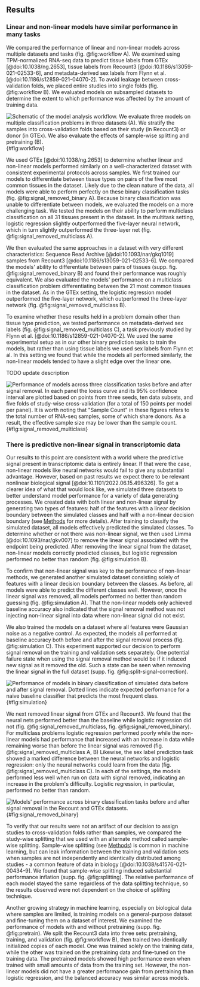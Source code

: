 ## Results

### Linear and non-linear models have similar performance in many tasks
We compared the performance of linear and non-linear models across multiple datasets and tasks (fig. @fig:workflow A).
We examined using TPM-normalized RNA-seq data to predict tissue labels from GTEx [@doi:10.1038/ng.2653], tissue labels from Recount3 [@doi:10.1186/s13059-021-02533-6], and metadata-derived sex labels from Flynn et al. [@doi:10.1186/s12859-021-04070-2].
To avoid leakage between cross-validation folds, we placed entire studies into single folds (fig. @fig:workflow B).
We evaluated models on subsampled datasets to determine the extent to which performance was affected by the amount of training data.

![
Schematic of the model analysis workflow. We evaluate three models on multiple classification problems in three datasets (A). We stratify the samples into cross-validation folds based on their study (in Recount3) or donor (in GTEx). We also evaluate the effects of sample-wise splitting and pretraining (B).
](./images/workflow.svg "Workflow diagram"){#fig:workflow}


We used GTEx [@doi:10.1038/ng.2653] to determine whether linear and non-linear models performed similarly on a well-characterized dataset with consistent experimental protocols across samples.
We first trained our models to differentiate between tissue types on pairs of the five most common tissues in the dataset.
Likely due to the clean nature of the data, all models were able to perform perfectly on these binary classification tasks (fig. @fig:signal_removed_binary A).
Because binary classification was unable to differentiate between models, we evaluated the models on a more challenging task.
We tested the models on their ability to perform multiclass classification on all 31 tissues present in the dataset.
In the multitask setting, logistic regression slightly outperformed the five-layer neural network, which in turn slightly outperformed the three-layer net (fig. @fig:signal_removed_multiclass A).

We then evaluated the same approaches in a dataset with very different characteristics: Sequence Read Archive [@doi:10.1093/nar/gkq1019] samples from Recount3 [@doi:10.1186/s13059-021-02533-6].
We compared the models' ability to differentiate between pairs of tissues (supp. fig. @fig:signal_removed_binary B) and found their performance was roughly equivalent.
We also evaluated the models' performance on a multiclass classification problem differentiating between the 21 most common tissues in the dataset.
As in the GTEx setting, the logistic regression model outperformed the five-layer network, which outperformed the three-layer network (fig. @fig:signal_removed_multiclass B). 

To examine whether these results held in a problem domain other than tissue type prediction, we tested performance on metadata-derived sex labels (fig. @fig:signal_removed_multiclass C), a task previously studied by Flynn et al. [@doi:10.1186/s12859-021-04070-2].
We used the same experimental setup as in our other binary prediction tasks to train the models, but rather than using tissue labels we used sex labels from Flynn et al.
In this setting we found that while the models all performed similarly, the non-linear models tended to have a slight edge over the linear one.

TODO update description

![
Performance of models across three classification tasks before and after signal removal. 
In each panel the loess curve and its 95% confidence interval are plotted based on points from three seeds, ten data subsets, and five folds of study-wise cross-validation (for a total of 150 points per model per panel). 
It is worth noting that "Sample Count" in these figures refers to the total number of RNA-seq samples, some of which share donors. 
As a result, the effective sample size may be lower than the sample count.
](./images/signal_removed_multiclass.svg ){#fig:signal_removed_multiclass}

### There is predictive non-linear signal in transcriptomic data
Our results to this point are consistent with a world where the predictive signal present in transcriptomic data is entirely linear.
If that were the case, non-linear models like neural networks would fail to give any substantial advantage.
However, based on past results we expect there to be relevant nonlinear biological signal [@doi:10.1101/2022.06.15.496326].
To get a clearer idea of what that would look like, we simulated three datasets to better understand model performance for a variety of data generating processes.
We created data with both linear and non-linear signal by generating two types of features: half of the features with a linear decision boundary between the simulated classes and half with a non-linear decision boundary (see [Methods](#methods) for more details).
After training to classify the simulated dataset, all models effectively predicted the simulated classes.
To determine whether or not there was non-linear signal, we then used Limma [@doi:10.1093/nar/gkv007] to remove the linear signal associated with the endpoint being predicted.
After removing the linear signal from the dataset, non-linear models correctly predicted classes, but logistic regression performed no better than random (fig. @fig:simulation B).

To confirm that non-linear signal was key to the performance of non-linear methods, we generated another simulated dataset consisting solely of features with a linear decision boundary between the classes.
As before, all models were able to predict the different classes well.
However, once the linear signal was removed, all models performed no better than random guessing (fig. @fig:simulation A).
That the non-linear models only achieved baseline accuracy also indicated that the signal removal method was not injecting non-linear signal into data where non-linear signal did not exist.

We also trained the models on a dataset where all features were Gaussian noise as a negative control.
As expected, the models all performed at baseline accuracy both before and after the signal removal process (fig. @fig:simulation C).
This experiment supported our decision to perform signal removal on the training and validation sets separately.
One potential failure state when using the signal removal method would be if it induced new signal as it removed the old.
Such a state can be seen when removing the linear signal in the full dataset (supp. fig. @fig:split-signal-correction).

![
Performance of models in binary classification of simulated data before and after signal removal. Dotted lines indicate expected performance for a naive baseline classifier that predicts the most frequent class.
](./images/simulated_data_combined.svg ){#fig:simulation}

We next removed linear signal from GTEx and Recount3.
We found that the neural nets performed better than the baseline while logistic regression did not (fig. @fig:signal_removed_multiclass,  fig. @fig:signal_removed_binary).
For multiclass problems logistic regression performed poorly while the non-linear models had performance that increased with an increase in data while remaining worse than before the linear signal was removed (fig. @fig:signal_removed_multiclass A, B)
Likewise, the sex label prediction task showed a marked difference between the neural networks and logistic regression: only the neural networks could learn from the data (fig. @fig:signal_removed_multiclass C).
In each of the settings, the models performed less well when run on data with signal removed, indicating an increase in the problem's difficulty. 
Logistic regression, in particular, performed no better than random.

![
Models' performance across binary classification tasks before and after signal removal in the Recount and GTEx datasets.
](./images/signal_removed_binary.svg ){#fig:signal_removed_binary}

To verify that our results were not an artifact of our decision to assign studies to cross-validation folds rather than samples, we compared the study-wise splitting that we used with an alternate method called sample-wise splitting.
Sample-wise splitting (see [Methods](#methods)) is common in machine learning, but can leak information between the training and validation sets when samples are not independently and identically distributed among studies - a common feature of data in biology [@doi:10.1038/s41576-021-00434-9].
We found that sample-wise splitting induced substantial performance inflation (supp. fig. @fig:splitting).
The relative performance of each model stayed the same regardless of the data splitting technique, so the results observed were not dependent on the choice of splitting technique.

Another growing strategy in machine learning, especially on biological data where samples are limited, is training models on a general-purpose dataset and fine-tuning them on a dataset of interest.
We examined the performance of models with and without pretraining (supp. fig. @fig:pretrain).
We split the Recount3 data into three sets: pretraining, training, and validation (fig. @fig:workflow B), then trained two identically initialized copies of each model.
One was trained solely on the training data, while the other was trained on the pretraining data and fine-tuned on the training data.
The pretrained models showed high performance even when trained with small amounts of data from the training set.
However, the non-linear models did not have a greater performance gain from pretraining than logistic regression, and the balanced accuracy was similar across models.
